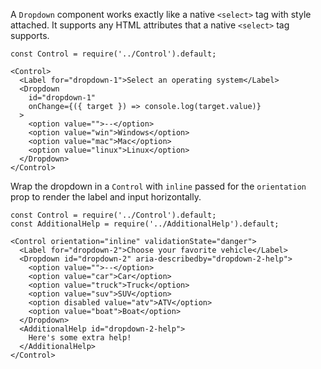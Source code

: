 A `Dropdown` component works exactly like a native `<select>` tag with style attached. It supports any HTML attributes that a native `<select>` tag supports.

```
const Control = require('../Control').default;

<Control>
  <Label for="dropdown-1">Select an operating system</Label>
  <Dropdown
    id="dropdown-1"
    onChange={({ target }) => console.log(target.value)}
  >
    <option value="">--</option>
    <option value="win">Windows</option>
    <option value="mac">Mac</option>
    <option value="linux">Linux</option>
  </Dropdown>
</Control>
```

Wrap the dropdown in a `Control` with `inline` passed for the `orientation` prop to render the label and input horizontally.

```
const Control = require('../Control').default;
const AdditionalHelp = require('../AdditionalHelp').default;

<Control orientation="inline" validationState="danger">
  <Label for="dropdown-2">Choose your favorite vehicle</Label>
  <Dropdown id="dropdown-2" aria-describedby="dropdown-2-help">
    <option value="">--</option>
    <option value="car">Car</option>
    <option value="truck">Truck</option>
    <option value="suv">SUV</option>
    <option disabled value="atv">ATV</option>
    <option value="boat">Boat</option>
  </Dropdown>
  <AdditionalHelp id="dropdown-2-help">
    Here's some extra help!
  </AdditionalHelp>
</Control>
```
